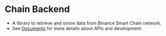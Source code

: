 # Chain Backend

* A library to retrieve and strore data from Binance Smart Chain network.
* See [Documents](./doc) for more details about APIs and development.

